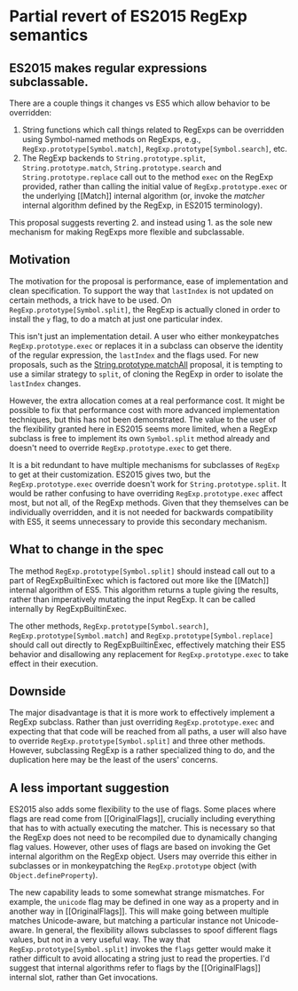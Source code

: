 # Partial revert of ES2015 RegExp semantics

## ES2015 makes regular expressions subclassable.

There are a couple things it changes vs ES5 which allow behavior to be overridden:

1. String functions which call things related to RegExps can be overridden using Symbol-named methods on RegExps, e.g., `RegExp.prototype[Symbol.match]`, `RegExp.prototype[Symbol.search]`, etc.
2. The RegExp backends to `String.prototype.split`, `String.prototype.match`, `String.prototype.search` and `String.prototype.replace` call out to the method `exec` on the RegExp provided, rather than calling the initial value of `RegExp.prototype.exec` or the underlying [[Match]] internal algorithm (or, invoke the _matcher_ internal algorithm defined by the RegExp, in ES2015 terminology).

This proposal suggests reverting 2. and instead using 1. as the sole new mechanism for making RegExps more flexible and subclassable.

## Motivation

The motivation for the proposal is performance, ease of implementation and clean specification. To support the way that `lastIndex` is not updated on certain methods, a trick have to be used. On `RegExp.prototype[Symbol.split]`, the RegExp is actually cloned in order to install the `y` flag, to do a match at just one particular index.

This isn't just an implementation detail. A user who either monkeypatches `RegExp.prototype.exec` or replaces it in a subclass can observe the identity of the regular expression, the `lastIndex` and the flags used. For new proposals, such as the [String.prototype.matchAll](https://github.com/ljharb/String.prototype.matchAll) proposal, it is tempting to use a similar strategy to `split`, of cloning the RegExp in order to isolate the `lastIndex` changes.

However, the extra allocation comes at a real performance cost. It might be possible to fix that performance cost with more advanced implementation techniques, but this has not been demonstrated. The value to the user of the flexibility granted here in ES2015 seems more limited, when a RegExp subclass is free to implement its own `Symbol.split` method already and doesn't need to override `RegExp.prototype.exec` to get there.

It is a bit redundant to have multiple mechanisms for subclasses of `RegExp` to get at their customization. ES2015 gives two, but the `RegExp.prototype.exec` override doesn't work for `String.prototype.split`. It would be rather confusing to have overriding `RegExp.prototype.exec` affect most, but not all, of the RegExp methods. Given that they themselves can be individually overridden, and it is not needed for backwards compatibility with ES5, it seems unnecessary to provide this secondary mechanism.

## What to change in the spec

The method `RegExp.prototype[Symbol.split]` should instead call out to a part of RegExpBuiltinExec which is factored out more like the [[Match]] internal algorithm of ES5. This algorithm returns a tuple giving the results, rather than imperatively mutating the input RegExp. It can be called internally by RegExpBuiltinExec.

The other methods, `RegExp.prototype[Symbol.search]`, `RegExp.prototype[Symbol.match]` and `RegExp.prototype[Symbol.replace]` should call out directly to RegExpBuiltinExec, effectively matching their ES5 behavior and disallowing any replacement for `RegExp.prototype.exec` to take effect in their execution.

## Downside

The major disadvantage is that it is more work to effectively implement a RegExp subclass. Rather than just overriding `RegExp.prototype.exec` and expecting that that code will be reached from all paths, a user will also have to override `RegExp.prototype[Symbol.split]` and three other methods. However, subclassing RegExp is a rather specialized thing to do, and the duplication here may be the least of the users' concerns.

## A less important suggestion

ES2015 also adds some flexibility to the use of flags. Some places where flags are read come from [[OriginalFlags]], crucially including everything that has to with actually executing the matcher. This is necessary so that the RegExp does not need to be recompiled due to dynamically changing flag values. However, other uses of flags are based on invoking the Get internal algorithm on the RegExp object. Users may override this either in subclasses or in monkeypatching the `RegExp.prototype` object (with `Object.defineProperty`).

The new capability leads to some somewhat strange mismatches. For example, the `unicode` flag may be defined in one way as a property and in another way in [[OriginalFlags]]. This will make going between multiple matches Unicode-aware, but matching a particular instance not Unicode-aware. In general, the flexibility allows subclasses to spoof different flags values, but not in a very useful way. The way that `RegExp.prototype[Symbol.split]` invokes the `flags` getter would make it rather difficult to avoid allocating a string just to read the properties. I'd suggest that internal algorithms refer to flags by the [[OriginalFlags]] internal slot, rather than Get invocations.

